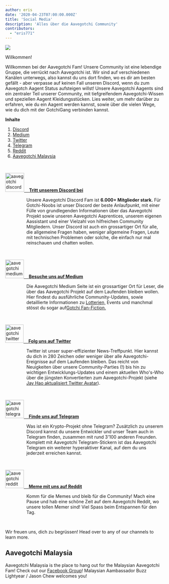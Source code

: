 ```yaml
---
author: eris
date: '2020-04-23T07:00:00.000Z'
title: 'Social Media'
description: 'Alles über die Aavegotchi Community'
contributors:
  - "eris771"
---
```


<div class="headerImageContainer">
<img src="/socialmedia/alfredgotchiwelcome.png" class="headerImage">
<p class="headerImageText">Willkommen!</p>
</div>

Willkommen bei der Aavegotchi Fam! Unsere Community ist eine lebendige Gruppe, die verrückt nach Aavegotchi ist. Wir sind auf verschiedenen Kanälen unterwegs, also kannst du uns dort finden, wo es dir am besten gefällt - aber verpasse auf keinen Fall unseren Discord, wenn du zum Aavegotch Aagent Status aufsteigen willst! Unsere Aavegotchi Aagents sind ein zentraler Teil unserer Community, mit tiefgreifendem Aavegotchi-Wissen und speziellen Aagent Kleidungsstücken. Lies weiter, um mehr darüber zu erfahren, wie du ein Aagent werden kannst, sowie über die vielen Wege, wie du dich mit der GotchiGang verbinden kannst.

<a name="Discord"></a>

<div class="contentsBox">

**Inhalte**

<ol>
<li><a href=#Discord>Discord</a></li>
<li><a href=#Medium>Medium</a></li>
<li><a href=#Twitter>Twitter</a></li>
<li><a href=#Telegram>Telegram</a></li>
<li><a href=#Reddit>Reddit</a></li>
<li><a href=#aavegotchi-malaysia>Aavegotchi Malaysia</a></li>
</ol>

</div>

&nbsp;

<a href="https://discord.com/invite/NPwnWB6" target = "_blank"><img src="/socialmedia/discord.png" alt = "aavegotchi discord" width="60" height="60"> &nbsp;&nbsp;&nbsp;**Tritt unserem Discord bei**</a>

<p style="margin-left: 4.8em">Unsere Aavegotchi Discord Fam ist <b>6.000+ Mitglieder stark.</b> Für Gotchi-Noobs ist unser Discord der beste Anlaufpunkt, mit einer Fülle von grundlegenden Informationen über das Aavegotchi Projekt sowie unseren Aavegotchi Aaprentices, unserem eigenen Aassistant und einer Vielzahl von hilfreichen Community Mitgliedern.  
Unser Discord ist auch ein grossartiger Ort für alle, die allgemeine Fragen haben, weniger allgemeine Fragen, Leute mit technischen Problemen oder solche, die einfach nur mal reinschauen und chatten wollen. </p>

<a name="Medium"></a>

&nbsp;<a name="Twitter"></a>

<a href="https://aavegotchi.medium.com/" target = "_blank"><img src="/socialmedia/medium.png" alt = "aavegotchi medium" width="59" height="59"> &nbsp;&nbsp;&nbsp;**Besuche uns auf Medium**</a>

<p style="margin-left: 4.8em">Die Aavegotchi Medium Seite ist ein grossartiger Ort für Leser, die über das Aavegotchi Projekt auf dem Laufenden bleiben wollen. Hier findest du ausführliche Community-Updates, sowie detaillierte Informationen zu <a href="https://aavegotchi.medium.com/aavegotchi-raffles-a-frenly-guide-66f624c9bc60">Lotterien,</a> Events und manchmal stösst du sogar auf<a href = "https://aavegotchi.medium.com/anon-and-the-green-ticket-5776969b3a69">Gotchi Fan-Fiction.</a></p>

&nbsp;<a name="Telegram"></a>

<a href="https://twitter.com/aavegotchi" target = "_blank"><img class="socialmedia" src="/socialmedia/twitter.png" alt = "aavegotchi twitter" width="58" height="58"> &nbsp;&nbsp;&nbsp;**Folg uns auf Twitter**</a>

<p style="margin-left: 4.8em">Twitter ist unser super-effizienter News-Treffpunkt. Hier kannst du dich in 280 Zeichen oder weniger über alle Aavegotchi-Ereignisse auf dem Laufenden bleiben. Das reicht von Neuigkeiten über unsere Community-Parties (!) bis hin zu wichtigen Entwicklungs-Updates und einem aktuellen Who's-Who über die jüngsten Konvertierten zum Aavegotchi-Projekt (siehe <a href=https://twitter.com/aavegotchi/status/1313813072717389824">Jay Hao aktualisiert Twitter Avatar</a>).</p>

&nbsp;

<a href="https://t.me/aavegotchi" target = "_blank"><img class="socialmedia" src="/socialmedia/telegram.png" alt = "aavegotchi telegram" width="59" height="58"> &nbsp;&nbsp;&nbsp;**Finde uns auf Telegram**</a>

<p style="margin-left: 4.8em">Was ist ein Krypto-Projekt ohne Telegram? Zusätzlich zu unserem Discord kannst du unsere Entwickler und unser Team auch in Telegram finden, zusammen mit rund 3'100 anderen Freunden. Komplett mit Aavegotchi Telegram-Stickern ist das Aavegotchi Telegram ein weiterer hyperaktiver Kanal, auf dem du uns jederzeit erreichen kannst. </p>

&nbsp;<a name="Reddit"></a>

<a href="https://www.reddit.com/r/Aavegotchi/" target = "_blank"><img class="socialmedia" src="/socialmedia/reddit.jpg" alt = "aavegotchi reddit" width="59" height="58"> &nbsp;&nbsp;&nbsp;**Meme mit uns auf Reddit**</a>

<p style="margin-left: 4.8em">Komm für die Memes und bleib für die Community! Mach eine Pause und hab eine schöne Zeit auf dem Aavegotchi Reddit, wo unsere tollen Memer sind! Viel Spass beim Entspannen für den Tag.</p>

&nbsp;

Wir freuen uns, dich zu begrüssen! Head over to any of our channels to learn more.

## Aavegotchi Malaysia

Aavegotchi Malaysia is the place to hang out for the Malaysian Aavegotchi Fam! Check out our [Facebook Group](https://www.facebook.com/groups/aavegotchimalaysia)! Malaysian Aambassador Buzz Lightyear / Jason Chew welcomes you!





